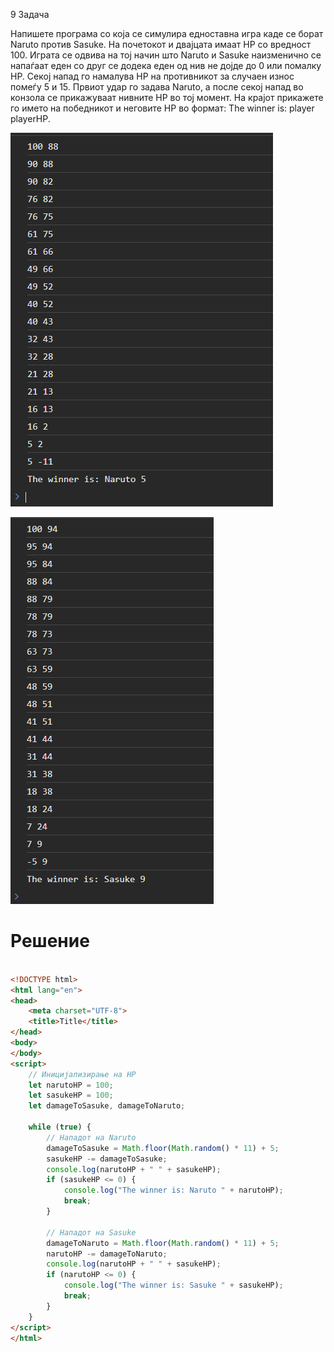 9 Задача

Напишете програма со која се симулира едноставна игра каде се борат Naruto против Sasuke. На почетокот и двајцата имаат HP со вредност 100. Играта се одвива на тој начин што Naruto и Sasuke наизменично се напаѓаат еден со друг се додека еден од нив не дојде до 0 или помалку HP. Секој напад го намалува HP на противникот за случаен износ помеѓу 5 и 15. Првиот удар го задава Naruto, а после секој напад во конзола се прикажуваат нивните HP во тој момент. На крајот прикажете го името на победникот и неговите HP во формат: The winner is: player playerHP.

![image](img/9.1.png)

![image](img/9.2.png)





# Решение
```html

<!DOCTYPE html>
<html lang="en">
<head>
    <meta charset="UTF-8">
    <title>Title</title>
</head>
<body>
</body>
<script>
    // Иницијализирање на HP
    let narutoHP = 100;
    let sasukeHP = 100;
    let damageToSasuke, damageToNaruto;

    while (true) {
        // Нападот на Naruto
        damageToSasuke = Math.floor(Math.random() * 11) + 5;
        sasukeHP -= damageToSasuke;
        console.log(narutoHP + " " + sasukeHP);
        if (sasukeHP <= 0) {
            console.log("The winner is: Naruto " + narutoHP);
            break;
        }

        // Нападот на Sasuke
        damageToNaruto = Math.floor(Math.random() * 11) + 5;
        narutoHP -= damageToNaruto;
        console.log(narutoHP + " " + sasukeHP);
        if (narutoHP <= 0) {
            console.log("The winner is: Sasuke " + sasukeHP);
            break;
        }
    }
</script>
</html>

```
